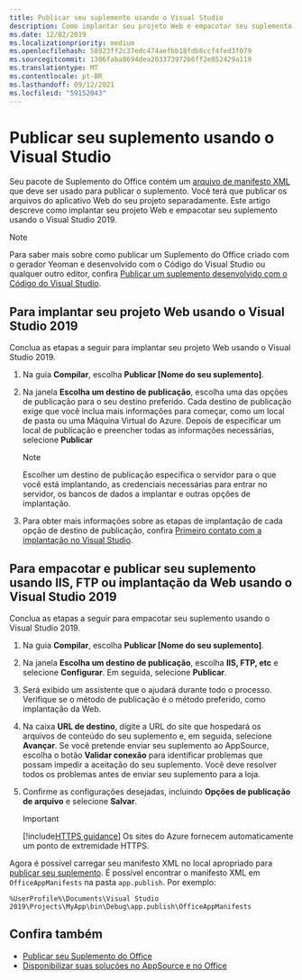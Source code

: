 ```yaml
---
title: Publicar seu suplemento usando o Visual Studio
description: Como implantar seu projeto Web e empacotar seu suplemento usando o Visual Studio 2019.
ms.date: 12/02/2019
ms.localizationpriority: medium
ms.openlocfilehash: 58923ff2c37edc474aefbb18fdb8ccf4fed3f079
ms.sourcegitcommit: 1306faba8694dea203373972b6ff2e852429a119
ms.translationtype: MT
ms.contentlocale: pt-BR
ms.lasthandoff: 09/12/2021
ms.locfileid: "59152043"
---
```

# <a name="publish-your-add-in-using-visual-studio"></a>Publicar seu suplemento usando o Visual Studio

Seu pacote de Suplemento do Office contém um [arquivo de manifesto XML](../develop/add-in-manifests.md) que deve ser usado para publicar o suplemento. Você terá que publicar os arquivos do aplicativo Web do seu projeto separadamente. Este artigo descreve como implantar seu projeto Web e empacotar seu suplemento usando o Visual Studio 2019.

> [!NOTE]
> Para saber mais sobre como publicar um Suplemento do Office criado com o gerador Yeoman e desenvolvido com o Código do Visual Studio ou qualquer outro editor, confira [Publicar um suplemento desenvolvido com o Código do Visual Studio](publish-add-in-vs-code.md).

## <a name="to-deploy-your-web-project-using-visual-studio-2019"></a>Para implantar seu projeto Web usando o Visual Studio 2019

Conclua as etapas a seguir para implantar seu projeto Web usando o Visual Studio 2019.

1. Na guia **Compilar**, escolha **Publicar [Nome do seu suplemento]**.

2. Na janela **Escolha um destino de publicação**, escolha uma das opções de publicação para o seu destino preferido. Cada destino de publicação exige que você inclua mais informações para começar, como um local de pasta ou uma Máquina Virtual do Azure. Depois de especificar um local de publicação e preencher todas as informações necessárias, selecione **Publicar**

    > [!NOTE]
    > Escolher um destino de publicação especifica o servidor para o que você está implantando, as credenciais necessárias para entrar no servidor, os bancos de dados a implantar e outras opções de implantação.

3. Para obter mais informações sobre as etapas de implantação de cada opção de destino de publicação, confira [Primeiro contato com a implantação no Visual Studio](/visualstudio/deployment/deploying-applications-services-and-components?view=vs-2019&preserve-view=true).

## <a name="to-package-and-publish-your-add-in-using-iis-ftp-or-web-deploy-using-visual-studio-2019"></a>Para empacotar e publicar seu suplemento usando IIS, FTP ou implantação da Web usando o Visual Studio 2019

Conclua as etapas a seguir para empacotar seu suplemento usando o Visual Studio 2019.

1. Na guia **Compilar**, escolha **Publicar [Nome do seu suplemento]**.
2. Na janela **Escolha um destino de publicação**, escolha **IIS, FTP, etc** e selecione **Configurar**. Em seguida, selecione **Publicar**.
3. Será exibido um assistente que o ajudará durante todo o processo. Verifique se o método de publicação é o método preferido, como implantação da Web.
4. Na caixa **URL de destino**, digite a URL do site que hospedará os arquivos de conteúdo do seu suplemento e, em seguida, selecione **Avançar**. Se você pretende enviar seu suplemento ao AppSource, escolha o botão **Validar conexão** para identificar problemas que possam impedir a aceitação do seu suplemento. Você deve resolver todos os problemas antes de enviar seu suplemento para a loja.
5. Confirme as configurações desejadas, incluindo **Opções de publicação de arquivo** e selecione **Salvar**.

    > [!IMPORTANT]
    > [!include[HTTPS guidance](../includes/https-guidance.md)] Os sites do Azure fornecem automaticamente um ponto de extremidade HTTPS.

Agora é possível carregar seu manifesto XML no local apropriado para [publicar seu suplemento](../publish/publish.md). É possível encontrar o manifesto XML em `OfficeAppManifests` na pasta `app.publish`. Por exemplo:

 `%UserProfile%\Documents\Visual Studio 2019\Projects\MyApp\bin\Debug\app.publish\OfficeAppManifests`

## <a name="see-also"></a>Confira também

- [Publicar seu Suplemento do Office](../publish/publish.md)
- [Disponibilizar suas soluções no AppSource e no Office](/office/dev/store/submit-to-the-office-store)
